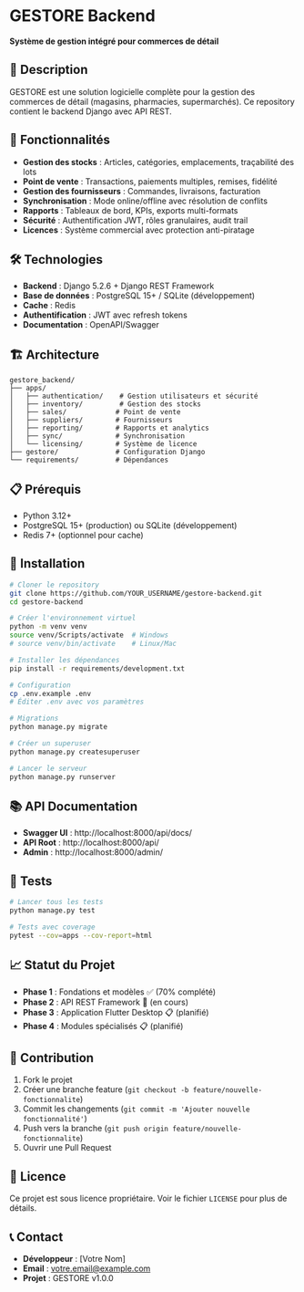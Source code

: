 # GESTORE Backend

**Système de gestion intégré pour commerces de détail**

## 🎯 Description

GESTORE est une solution logicielle complète pour la gestion des commerces de détail (magasins, pharmacies, supermarchés). Ce repository contient le backend Django avec API REST.

## 🚀 Fonctionnalités

- **Gestion des stocks** : Articles, catégories, emplacements, traçabilité des lots
- **Point de vente** : Transactions, paiements multiples, remises, fidélité
- **Gestion des fournisseurs** : Commandes, livraisons, facturation
- **Synchronisation** : Mode online/offline avec résolution de conflits
- **Rapports** : Tableaux de bord, KPIs, exports multi-formats
- **Sécurité** : Authentification JWT, rôles granulaires, audit trail
- **Licences** : Système commercial avec protection anti-piratage

## 🛠️ Technologies

- **Backend** : Django 5.2.6 + Django REST Framework
- **Base de données** : PostgreSQL 15+ / SQLite (développement)
- **Cache** : Redis
- **Authentification** : JWT avec refresh tokens
- **Documentation** : OpenAPI/Swagger

## 🏗️ Architecture

```
gestore_backend/
├── apps/
│   ├── authentication/    # Gestion utilisateurs et sécurité
│   ├── inventory/         # Gestion des stocks
│   ├── sales/            # Point de vente
│   ├── suppliers/        # Fournisseurs
│   ├── reporting/        # Rapports et analytics
│   ├── sync/             # Synchronisation
│   └── licensing/        # Système de licence
├── gestore/              # Configuration Django
└── requirements/         # Dépendances
```

## 📋 Prérequis

- Python 3.12+
- PostgreSQL 15+ (production) ou SQLite (développement)
- Redis 7+ (optionnel pour cache)

## 🚀 Installation

```bash
# Cloner le repository
git clone https://github.com/YOUR_USERNAME/gestore-backend.git
cd gestore-backend

# Créer l'environnement virtuel
python -m venv venv
source venv/Scripts/activate  # Windows
# source venv/bin/activate    # Linux/Mac

# Installer les dépendances
pip install -r requirements/development.txt

# Configuration
cp .env.example .env
# Éditer .env avec vos paramètres

# Migrations
python manage.py migrate

# Créer un superuser
python manage.py createsuperuser

# Lancer le serveur
python manage.py runserver
```

## 📚 API Documentation

- **Swagger UI** : http://localhost:8000/api/docs/
- **API Root** : http://localhost:8000/api/
- **Admin** : http://localhost:8000/admin/

## 🧪 Tests

```bash
# Lancer tous les tests
python manage.py test

# Tests avec coverage
pytest --cov=apps --cov-report=html
```

## 📈 Statut du Projet

- **Phase 1** : Fondations et modèles ✅ (70% complété)
- **Phase 2** : API REST Framework 🔄 (en cours)
- **Phase 3** : Application Flutter Desktop 📋 (planifié)
- **Phase 4** : Modules spécialisés 📋 (planifié)

## 🤝 Contribution

1. Fork le projet
2. Créer une branche feature (`git checkout -b feature/nouvelle-fonctionnalite`)
3. Commit les changements (`git commit -m 'Ajouter nouvelle fonctionnalité'`)
4. Push vers la branche (`git push origin feature/nouvelle-fonctionnalite`)
5. Ouvrir une Pull Request

## 📄 Licence

Ce projet est sous licence propriétaire. Voir le fichier `LICENSE` pour plus de détails.

## 📞 Contact

- **Développeur** : [Votre Nom]
- **Email** : votre.email@example.com
- **Projet** : GESTORE v1.0.0
